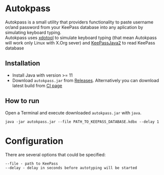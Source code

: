 # Autokpass
Autokpass is a small utility that providers functionality to paste username or/and password from your KeePass database into any aplication by simulating keyboard typing. </br>
Autokpass uses [xdotool](https://github.com/jordansissel/xdotool) to simulate keyboard typing (that mean Autokpass will work only Linux with X.Org sever) and [KeePassJava2](https://github.com/jorabin/KeePassJava2) to read KeePass database

## Installation
- Install Java with version >= 11
- Download `autokpass.jar` from [Releases](https://github.com/aivanovski/autokpass/releases). Alternatively you can download latest build from [CI page](https://github.com/aivanovski/autokpass/actions)

## How to run
Open a Terminal and execute downloaded `autokpass.jar` with `java`.
```
java -jar autokpass.jar --file PATH_TO_KEEPASS_DATABASE.kdbx --delay 1
```
# Configuration
There are several options that could be specified:
```
--file - path to KeePass
--delay - delay in seconds before autotyping will be started
```
